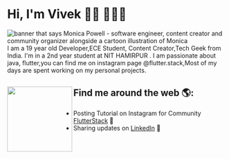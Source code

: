 # Hi, I'm Vivek 👋🏾 👩🏾‍💻

<img src="https://raw.githubusercontent.com/M0nica/M0nica/master/gh-header-image-cropped.png" alt="banner that says Monica Powell - software engineer, content creator and community organizer alongside a cartoon illustration of Monica">
I am a 19 year old Developer,ECE Student, Content Creator,Tech Geek from India. I'm in a 2nd year student at NIT HAMIRPUR . I am passionate about java, flutter,you can find me on instagram page @flutter.stack,Most of my days are spent working on my personal projects.


## Find me around the web 🌎: <a href="https://github.com/sponsors/M0nica"><img align="left" width="150" height="150" src="https://github.com/M0nica/M0nica/blob/main/octomonica/m0nica-octocat-rotating.gif?raw=true"></a>
<!-- - Learning in public on <a href="https://www.twitch.tv/blacktechdiva">Twitch</a> or <a href="https://www.monica.dev">monica.dev</a> 📹 ✍🏾 -->
- Posting Tutorial on Instagram for Community <a href="https://www.instagram.com/flutter.stack/">FlutterStack</a> 🏓
- Sharing updates on <a href="https://www.linkedin.com/in/vivekkhandelwal55/">LinkedIn</a> 💼
